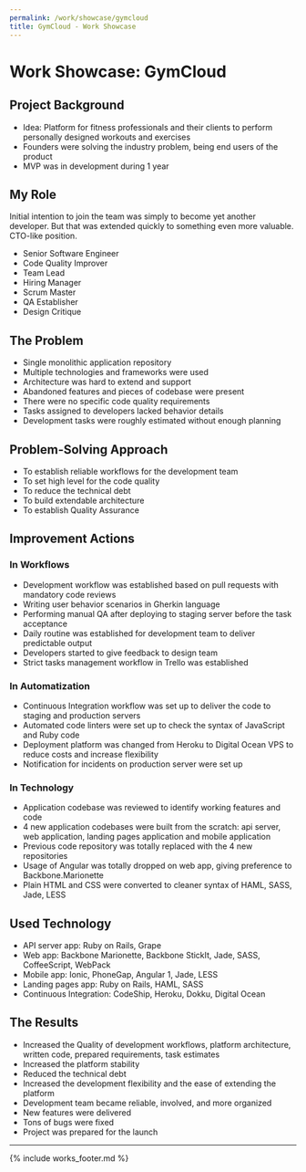```yaml
---
permalink: /work/showcase/gymcloud
title: GymCloud - Work Showcase
---
```


# Work Showcase: GymCloud

## Project Background

* Idea: Platform for fitness professionals and their clients to perform personally designed workouts and exercises
* Founders were solving the industry problem, being end users of the product
* MVP was in development during 1 year

## My Role

Initial intention to join the team was simply to become yet another developer.
But that was extended quickly to something even more valuable. CTO-like position.

* Senior Software Engineer
* Code Quality Improver
* Team Lead
* Hiring Manager
* Scrum Master
* QA Establisher
* Design Critique

## The Problem

* Single monolithic application repository
* Multiple technologies and frameworks were used
* Architecture was hard to extend and support
* Abandoned features and pieces of codebase were present
* There were no specific code quality requirements
* Tasks assigned to developers lacked behavior details
* Development tasks were roughly estimated without enough planning

## Problem-Solving Approach

* To establish reliable workflows for the development team
* To set high level for the code quality
* To reduce the technical debt
* To build extendable architecture
* To establish Quality Assurance

## Improvement Actions

### In Workflows

* Development workflow was established based on pull requests with mandatory code reviews
* Writing user behavior scenarios in Gherkin language
* Performing manual QA after deploying to staging server before the task acceptance
* Daily routine was established for development team to deliver predictable output
* Developers started to give feedback to design team
* Strict tasks management workflow in Trello was established

### In Automatization

* Continuous Integration workflow was set up to deliver the code to staging and production servers
* Automated code linters were set up to check the syntax of JavaScript and Ruby code
* Deployment platform was changed from Heroku to Digital Ocean VPS to reduce costs and increase flexibility
* Notification for incidents on production server were set up

### In Technology

* Application codebase was reviewed to identify working features and code
* 4 new application codebases were built from the scratch: api server, web application, landing pages application and mobile application
* Previous code repository was totally replaced with the 4 new repositories
* Usage of Angular was totally dropped on web app, giving preference to Backbone.Marionette
* Plain HTML and CSS were converted to cleaner syntax of HAML, SASS, Jade, LESS

## Used Technology

* API server app: Ruby on Rails, Grape
* Web app: Backbone Marionette, Backbone StickIt, Jade, SASS, CoffeeScript, WebPack
* Mobile app: Ionic, PhoneGap, Angular 1, Jade, LESS
* Landing pages app: Ruby on Rails, HAML, SASS
* Continuous Integration: CodeShip, Heroku, Dokku, Digital Ocean

## The Results

* Increased the Quality of development workflows, platform architecture, written code, prepared requirements, task estimates
* Increased the platform stability
* Reduced the technical debt
* Increased the development flexibility and the ease of extending the platform
* Development team became reliable, involved, and more organized
* New features were delivered
* Tons of bugs were fixed
* Project was prepared for the launch

---

{% include works_footer.md %}
